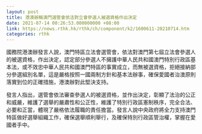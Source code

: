 ```yaml
---
layout: post
title: 港澳辦稱澳門選管會依法對立會參選人被選資格作出決定
date: 2021-07-14 00:26:53.000000000 +08:00
link: https://news.rthk.hk/rthk/ch/component/k2/1600611-20210714.htm
categories: rthk
---
```


國務院港澳辦發言人說，澳門特區立法會選管會，依法對澳門第七屆立法會參選人的被選資格，作出決定，認定部分參選人不擁護中華人民共和國澳門特別行政區基本法，或不效忠中華人民共和國澳門特區的事實成立，而無被選資格，拒絕接納部分參選組別名單，這是嚴格按照一國兩制方針和基本法辦事，確保愛國者治澳原則落實到位的正確措施，港澳辦對此堅決支持。

發言人指出，選管會依法審查參選人的被選資格，並作出決定，彰顯了法治的公正和威嚴，維護了選舉的嚴肅性和公正性，維護了特別行政區憲制秩序，完全合法、必要和正當，體現了嚴格依法履職的責任擔當。發言人說中央政府將全力支持澳門特區做好選舉組織工作，確保選舉順利舉行，及確保特別行政區管治權，掌握在愛國者手中。
